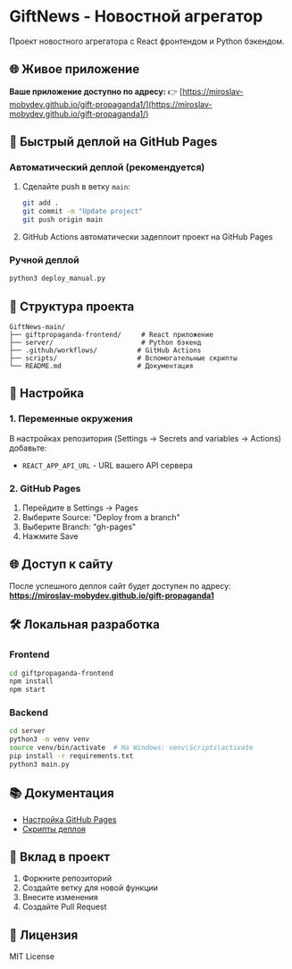 # GiftNews - Новостной агрегатор

Проект новостного агрегатора с React фронтендом и Python бэкендом.

## 🌐 Живое приложение

**Ваше приложение доступно по адресу:**
👉 [https://miroslav-mobydev.github.io/gift-propaganda1/](https://miroslav-mobydev.github.io/gift-propaganda1/)

## 🚀 Быстрый деплой на GitHub Pages

### Автоматический деплой (рекомендуется)
1. Сделайте push в ветку `main`:
   ```bash
   git add .
   git commit -m "Update project"
   git push origin main
   ```

2. GitHub Actions автоматически задеплоит проект на GitHub Pages

### Ручной деплой
```bash
python3 deploy_manual.py
```

## 📁 Структура проекта

```
GiftNews-main/
├── giftpropaganda-frontend/     # React приложение
├── server/                      # Python бэкенд
├── .github/workflows/          # GitHub Actions
├── scripts/                    # Вспомогательные скрипты
└── README.md                   # Документация
```

## 🔧 Настройка

### 1. Переменные окружения
В настройках репозитория (Settings → Secrets and variables → Actions) добавьте:
- `REACT_APP_API_URL` - URL вашего API сервера

### 2. GitHub Pages
1. Перейдите в Settings → Pages
2. Выберите Source: "Deploy from a branch"
3. Выберите Branch: "gh-pages"
4. Нажмите Save

## 🌐 Доступ к сайту

После успешного деплоя сайт будет доступен по адресу:
**https://miroslav-mobydev.github.io/gift-propaganda1**

## 🛠️ Локальная разработка

### Frontend
```bash
cd giftpropaganda-frontend
npm install
npm start
```

### Backend
```bash
cd server
python3 -m venv venv
source venv/bin/activate  # На Windows: venv\Scripts\activate
pip install -r requirements.txt
python3 main.py
```

## 📚 Документация

- [Настройка GitHub Pages](GITHUB_PAGES_SETUP.md)
- [Скрипты деплоя](scripts/)

## 🤝 Вклад в проект

1. Форкните репозиторий
2. Создайте ветку для новой функции
3. Внесите изменения
4. Создайте Pull Request

## 📄 Лицензия

MIT License 